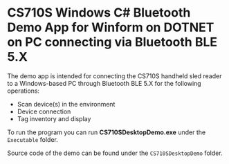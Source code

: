 # CS710S Windows C# Bluetooth Demo App for Winform on DOTNET on PC connecting via Bluetooth BLE 5.X

The demo app is intended for connecting the CS710S handheld sled reader to a Windows-based PC through Bluetooth BLE 5.X for the following operations:

- Scan device(s) in the environment
- Device connection
- Tag inventory and display

To run the program you can run **CS710SDesktopDemo.exe** under the ```Executable``` folder.

Source code of the demo can be found under the ```CS710SDesktopDemo``` folder.
